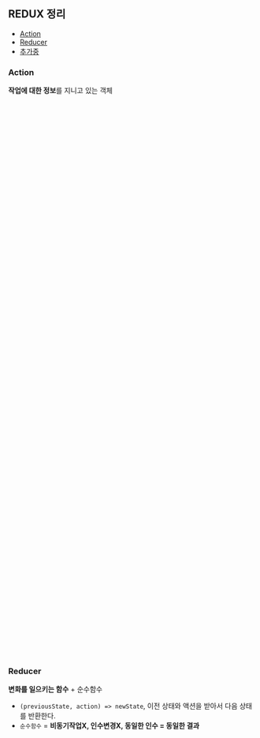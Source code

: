 ## REDUX 정리

- [Action](#Action)
- [Reducer](#Reducer)
- [추가중](#updating)

### Action

**작업에 대한 정보**를 지니고 있는 객체

<br>
<br>
<br>
<br>
<br>
<br>
<br>
<br>
<br>
<br>
<br>
<br>
<br>
<br>
<br>
<br>
<br>
<br>
<br>
<br>
<br>
<br>
<br>
<br>
<br>
<br>
<br>
<br>
<br>
<br>
<br>
<br>
<br>
<br>
<br>
<br>
<br>
<br>
<br>
<br>
<br>
<br>
<br>
<br>
<br>
<br>
<br>
<br>
<br>
<br>
<br>
<br>
<br>
<br>
<br>
<br>
<br>
<br>
<br>
<br>
<br>
<br>
<br>
<br>
<br>
<br>

### Reducer

**변화를 일으키는 함수** + 순수함수
* `(previousState, action) => newState`, 이전 상태와 액션을 받아서 다음 상태를 반환한다.
* `순수함수` = **비동기작업X, 인수변경X, 동일한 인수 = 동일한 결과**


